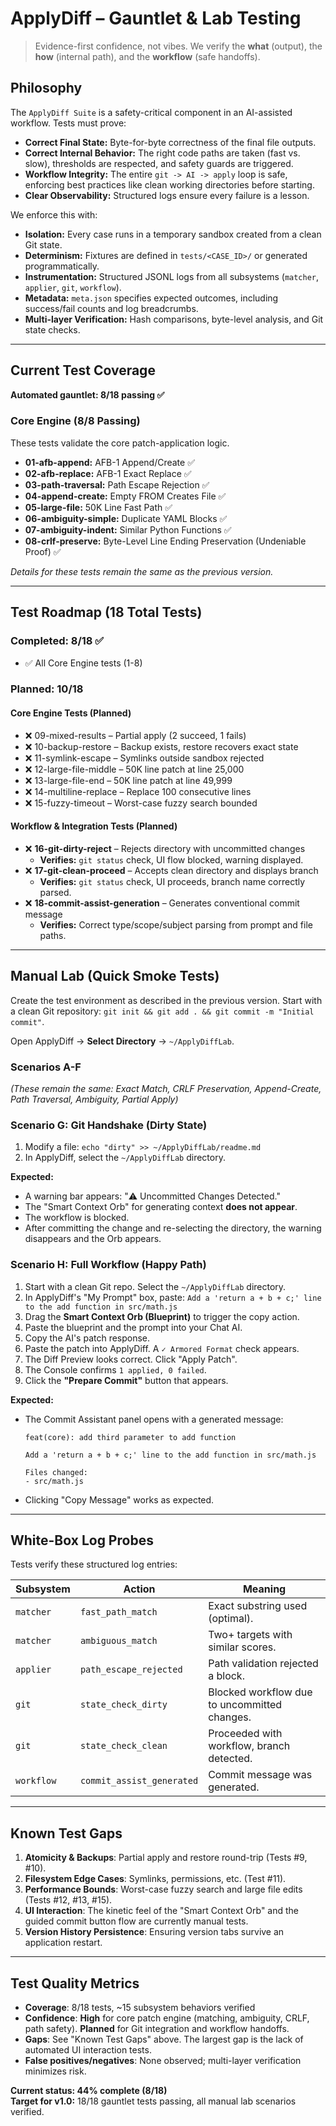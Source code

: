 # ApplyDiff – Gauntlet & Lab Testing

> Evidence-first confidence, not vibes. We verify the **what** (output), the **how** (internal path), and the **workflow** (safe handoffs).

## Philosophy

The `ApplyDiff Suite` is a safety-critical component in an AI-assisted workflow. Tests must prove:
- **Correct Final State:** Byte-for-byte correctness of the final file outputs.
- **Correct Internal Behavior:** The right code paths are taken (fast vs. slow), thresholds are respected, and safety guards are triggered.
- **Workflow Integrity:** The entire `git -> AI -> apply` loop is safe, enforcing best practices like clean working directories before starting.
- **Clear Observability:** Structured logs ensure every failure is a lesson.

We enforce this with:
- **Isolation:** Every case runs in a temporary sandbox created from a clean Git state.
- **Determinism:** Fixtures are defined in `tests/<CASE_ID>/` or generated programmatically.
- **Instrumentation:** Structured JSONL logs from all subsystems (`matcher`, `applier`, `git`, `workflow`).
- **Metadata:** `meta.json` specifies expected outcomes, including success/fail counts and log breadcrumbs.
- **Multi-layer Verification:** Hash comparisons, byte-level analysis, and Git state checks.

---

## Current Test Coverage

**Automated gauntlet: 8/18 passing ✅**

### Core Engine (8/8 Passing)
These tests validate the core patch-application logic.

-   **01-afb-append:** AFB-1 Append/Create ✅
-   **02-afb-replace:** AFB-1 Exact Replace ✅
-   **03-path-traversal:** Path Escape Rejection ✅
-   **04-append-create:** Empty FROM Creates File ✅
-   **05-large-file:** 50K Line Fast Path ✅
-   **06-ambiguity-simple:** Duplicate YAML Blocks ✅
-   **07-ambiguity-indent:** Similar Python Functions ✅
-   **08-crlf-preserve:** Byte-Level Line Ending Preservation (Undeniable Proof) ✅

*Details for these tests remain the same as the previous version.*

---

## Test Roadmap (18 Total Tests)

### Completed: 8/18 ✅
- ✅ All Core Engine tests (1-8)

### Planned: 10/18
#### Core Engine Tests (Planned)
- ❌ 09-mixed-results – Partial apply (2 succeed, 1 fails)
- ❌ 10-backup-restore – Backup exists, restore recovers exact state
- ❌ 11-symlink-escape – Symlinks outside sandbox rejected
- ❌ 12-large-file-middle – 50K line patch at line 25,000
- ❌ 13-large-file-end – 50K line patch at line 49,999
- ❌ 14-multiline-replace – Replace 100 consecutive lines
- ❌ 15-fuzzy-timeout – Worst-case fuzzy search bounded

#### Workflow & Integration Tests (Planned)
- ❌ **16-git-dirty-reject** – Rejects directory with uncommitted changes
    - **Verifies:** `git status` check, UI flow blocked, warning displayed.
- ❌ **17-git-clean-proceed** – Accepts clean directory and displays branch
    - **Verifies:** `git status` check, UI proceeds, branch name correctly parsed.
- ❌ **18-commit-assist-generation** – Generates conventional commit message
    - **Verifies:** Correct type/scope/subject parsing from prompt and file paths.

---

## Manual Lab (Quick Smoke Tests)

Create the test environment as described in the previous version. Start with a clean Git repository: `git init && git add . && git commit -m "Initial commit"`.

Open ApplyDiff → **Select Directory** → `~/ApplyDiffLab`.

### Scenarios A-F
*(These remain the same: Exact Match, CRLF Preservation, Append-Create, Path Traversal, Ambiguity, Partial Apply)*

### Scenario G: Git Handshake (Dirty State)

1.  Modify a file: `echo "dirty" >> ~/ApplyDiffLab/readme.md`
2.  In ApplyDiff, select the `~/ApplyDiffLab` directory.

**Expected:**
- A warning bar appears: "⚠️ Uncommitted Changes Detected."
- The "Smart Context Orb" for generating context **does not appear**.
- The workflow is blocked.
- After committing the change and re-selecting the directory, the warning disappears and the Orb appears.

### Scenario H: Full Workflow (Happy Path)

1.  Start with a clean Git repo. Select the `~/ApplyDiffLab` directory.
2.  In ApplyDiff's "My Prompt" box, paste: `Add a 'return a + b + c;' line to the add function in src/math.js`
3.  Drag the **Smart Context Orb (Blueprint)** to trigger the copy action.
4.  Paste the blueprint and the prompt into your Chat AI.
5.  Copy the AI's patch response.
6.  Paste the patch into ApplyDiff. A `✓ Armored Format` check appears.
7.  The Diff Preview looks correct. Click "Apply Patch".
8.  The Console confirms `1 applied, 0 failed`.
9.  Click the **"Prepare Commit"** button that appears.

**Expected:**
- The Commit Assistant panel opens with a generated message:
  ```
  feat(core): add third parameter to add function

  Add a 'return a + b + c;' line to the add function in src/math.js

  Files changed:
  - src/math.js
  ```
- Clicking "Copy Message" works as expected.

---

## White-Box Log Probes

Tests verify these structured log entries:

| Subsystem | Action | Meaning |
|-----------|--------|---------|
| `matcher` | `fast_path_match` | Exact substring used (optimal). |
| `matcher` | `ambiguous_match` | Two+ targets with similar scores. |
| `applier` | `path_escape_rejected`| Path validation rejected a block. |
| `git`     | `state_check_dirty` | Blocked workflow due to uncommitted changes. |
| `git`     | `state_check_clean` | Proceeded with workflow, branch detected. |
| `workflow`| `commit_assist_generated`| Commit message was generated. |

---

## Known Test Gaps

1.  **Atomicity & Backups**: Partial apply and restore round-trip (Tests #9, #10).
2.  **Filesystem Edge Cases**: Symlinks, permissions, etc. (Test #11).
3.  **Performance Bounds**: Worst-case fuzzy search and large file edits (Tests #12, #13, #15).
4.  **UI Interaction**: The kinetic feel of the "Smart Context Orb" and the guided commit button flow are currently manual tests.
5.  **Version History Persistence**: Ensuring version tabs survive an application restart.

---

## Test Quality Metrics

- **Coverage**: 8/18 tests, ~15 subsystem behaviors verified
- **Confidence**: **High** for core patch engine (matching, ambiguity, CRLF, path safety). **Planned** for Git integration and workflow handoffs.
- **Gaps**: See "Known Test Gaps" above. The largest gap is the lack of automated UI interaction tests.
- **False positives/negatives**: None observed; multi-layer verification minimizes risk.

**Current status: 44% complete (8/18)**  
**Target for v1.0:** 18/18 gauntlet tests passing, all manual lab scenarios verified.